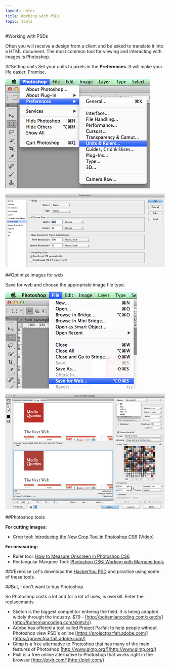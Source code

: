 ```yaml
---
layout: notes
title: Working with PSDs
topic: tools
---
```


#Working with PSDs

Often you will receive a design from a client and be asked to translate it into a HTML document. The most common tool for viewing and interacting with images is Photoshop.

##Setting units
Set your units to pixels in the **Preferences**. It will make your life easier. Promise.

![PS preferences](images/preferences.gif) 

![PS preferences unit](images/preferences-units-rulers.gif)

##Optimize images for web

Save for web and choose the appropriate image file type.

![photoshop preferences](images/save-for-web.gif)

![photoshop preferences](images/save-file-type.gif)


##Photoshop tools

**For cutting images:**

* Crop tool: [Introducing the New Crop Tool in Photoshop CS6](http://psd.tutsplus.com/tutorials/tools-tips/photoshop-cs6-crop-tool/) (Video)

**For measuring:**

* Ruler tool: [How to Measure Onscreen in Photoshop CS6](http://www.dummies.com/how-to/content/how-to-measure-onscreen-in-photoshop-cs6.html)
* Rectangular Marquee Tool: [Photoshop CS6: Working with Marquee tools](http://www.youtube.com/watch?v=zCIwIaLhRsw)

###Exercise
Let's download the <a href="examples/hackeryou.psd" class="exercises">HackerYou PSD</a> and practice using some of these tools.

##But, I don't want to buy Photoshop

So Photoshop costs a lot and for a lot of uses, is overkill. Enter the replacemants.

* Sketch is the biggest competitor entering the field. It is being adopted widely through the industry. $79 - [http://bohemiancoding.com/sketch/](http://bohemiancoding.com/sketch/)
* Adobe has offered a tool called Project Parfait to help people without Photoshop view PSD's online [https://projectparfait.adobe.com/](https://projectparfait.adobe.com/)
* Gimp is a free alternative to Photoshop that has many of the main features of Photoshop [http://www.gimp.org/](http://www.gimp.org/)
* Pixlr is a free online alternative to Photoshop that works right in the browser [http://pixlr.com/](http://pixlr.com/)